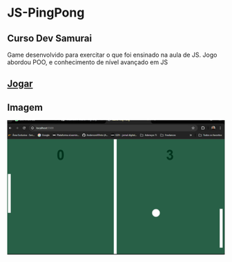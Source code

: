 ﻿# JS-PingPong

## Curso Dev Samurai

Game desenvolvido para exercitar o que foi ensinado na aula de JS.
Jogo abordou POO, e conhecimento de nível avançado em JS

## [Jogar](js-ping-pong.vercel.app)

## Imagem
![ImagemdoGame](./images/Devsamurai.png)
